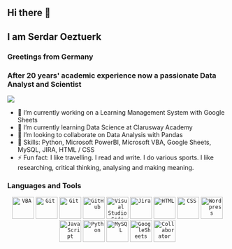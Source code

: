 ## Hi there 👋
## I am Serdar Oeztuerk
### Greetings from Germany
### After 20 years' academic experience now a passionate Data Analyst and Scientist
<!--
**oserdaro/oserdaro** is a ✨ _special_ ✨ repository because its `README.md` (this file) appears on your GitHub profile.

Here are some ideas to get you started:
-->
![](https://komarev.com/ghpvc/?username=oserdaro)
- 🔭 I’m currently working on a Learning Management System with Google Sheets
- 🌱 I’m currently learning Data Science at Clarusway Academy
- 👯 I’m looking to collaborate on Data Analysis with Pandas
- 💬 Skills: Python, Microsoft PowerBI, Microsoft VBA, Google Sheets, MySQL, JIRA, HTML / CSS
- ⚡ Fun fact: I like travelling. I read and write. I do various sports. I like researching, critical thinking, analysing and making meaning.

### Languages and Tools

<div align="center">
	<code><img width="50" src="https://github.com/oserdaro/oserdaro/assets/142231355/d7a7fa99-7bec-4683-8b3d-ab901856e383e" alt="VBA" title="VBA"/></code>
	<code><img width="50" src="https://github.com/oserdaro/oserdaro/assets/142231355/7f4687bc-b985-4350-bf9f-5b5aa5d5f094" alt="Git" title="Git"/></code>	
	<code><img width="50" src="https://user-images.githubusercontent.com/25181517/192108372-f71d70ac-7ae6-4c0d-8395-51d8870c2ef0.png" alt="Git" title="Git"/></code>
	<code><img width="50" src="https://user-images.githubusercontent.com/25181517/192108374-8da61ba1-99ec-41d7-80b8-fb2f7c0a4948.png" alt="GitHub" title="GitHub"/></code>
	<code><img width="50" src="https://user-images.githubusercontent.com/25181517/192108891-d86b6220-e232-423a-bf5f-90903e6887c3.png" alt="Visual Studio Code" title="Visual Studio Code"/></code>
	<code><img width="50" src="https://user-images.githubusercontent.com/25181517/183912952-83784e94-629d-4c34-a961-ae2ae795b662.png" alt="Jira" title="Jira"/></code>
	<code><img width="50" src="https://user-images.githubusercontent.com/25181517/192158954-f88b5814-d510-4564-b285-dff7d6400dad.png" alt="HTML" title="HTML"/></code>
	<code><img width="50" src="https://user-images.githubusercontent.com/25181517/183898674-75a4a1b1-f960-4ea9-abcb-637170a00a75.png" alt="CSS" title="CSS"/></code>
	<code><img width="50" src="https://user-images.githubusercontent.com/25181517/192158957-b1256181-356c-46a3-beb9-487af08a6266.png" alt="Wordpress" title="Wordpress"/></code>
	<code><img width="50" src="https://user-images.githubusercontent.com/25181517/117447155-6a868a00-af3d-11eb-9cfe-245df15c9f3f.png" alt="JavaScript" title="JavaScript"/></code>
	<code><img width="50" src="https://user-images.githubusercontent.com/25181517/183423507-c056a6f9-1ba8-4312-a350-19bcbc5a8697.png" alt="Python" title="Python"/></code>
	<code><img width="50" src="https://user-images.githubusercontent.com/25181517/183896128-ec99105a-ec1a-4d85-b08b-1aa1620b2046.png" alt="MySQL" title="MySQL"/></code>
	<code><img width="50" src="https://github.com/oserdaro/oserdaro/assets/142231355/85584b70-e27f-44c0-aaaf-be0b967cd65a" alt="GoogleSheets" title="GoogleSheets"/></code>
	<code><img width="50" src="https://github.com/oserdaro/oserdaro/assets/142231355/83f7a5c6-cf65-48c4-b7cf-1957549197ee" alt="Collaborator" title="Collaborator"/></code>

</div>


